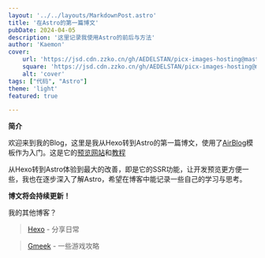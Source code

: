 ```yaml
---
layout: '../../layouts/MarkdownPost.astro'
title: '在Astro的第一篇博文'
pubDate: 2024-04-05
description: '这里记录我使用Astro的前后与方法'
author: 'Kaemon'
cover:
    url: 'https://jsd.cdn.zzko.cn/gh/AEDELSTAN/picx-images-hosting@master/Pictures/Cover/IMG_20240210_174544.3d4ki5gvha.webp'
    square: 'https://jsd.cdn.zzko.cn/gh/AEDELSTAN/picx-images-hosting@master/Pictures/Cover/IMG_20240210_174544.3d4ki5gvha.webp'
    alt: 'cover'
tags: ["代码", "Astro"] 
theme: 'light'
featured: true

---
```



**简介**

欢迎来到我的Blog，这里是我从Hexo转到Astro的第一篇博文，使用了[AirBlog](https://github.com/metrue/astro-air-blog)模板作为入门。这是它的[预览网站](https://astro.yufengbiji.com/)和[教程](https://yufengbiji.com/posts/astro-air-blog-guide)

从Hexo转到Astro体验到最大的改善，即是它的SSR功能，让开发预览更方便一些，我也在逐步深入了解Astro，希望在博客中能记录一些自己的学习与思考。 

**博文将会持续更新！**

我的其他博客？

> [Hexo](https://aedelstan.github.io/hexo-kevin-blog/) - 分享日常

> [Gmeek](https://aedelstan.github.io/starrail-blog) - 一些游戏攻略

